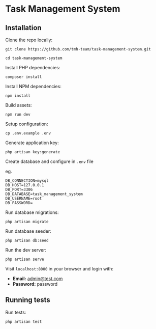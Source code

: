 # Task Management System

## Installation

Clone the repo locally:

```
git clone https://github.com/tmh-team/task-management-system.git

cd task-management-system
```

Install PHP dependencies:

```
composer install
```

Install NPM dependencies:

```
npm install
```

Build assets:

```
npm run dev
```

Setup configuration:

```
cp .env.example .env
```

Generate application key:

```
php artisan key:generate
```

Create database and configure in `.env` file

eg.

```
DB_CONNECTION=mysql
DB_HOST=127.0.0.1
DB_PORT=3306
DB_DATABASE=task_management_system
DB_USERNAME=root
DB_PASSWORD=
```

Run database migrations:

```
php artisan migrate
```

Run database seeder:

```
php artisan db:seed
```

Run the dev server:

```
php artisan serve
```

Visit `localhost:8000` in your browser and login with:

- **Email:** admin@test.com
- **Password:** password

## Running tests

Run tests:

```
php artisan test
```
